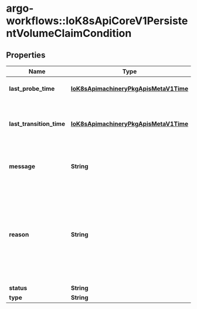 # argo-workflows::IoK8sApiCoreV1PersistentVolumeClaimCondition

## Properties
Name | Type | Description | Notes
------------ | ------------- | ------------- | -------------
**last_probe_time** | [**IoK8sApimachineryPkgApisMetaV1Time**](IoK8sApimachineryPkgApisMetaV1Time.md) | lastProbeTime is the time we probed the condition. | [optional] 
**last_transition_time** | [**IoK8sApimachineryPkgApisMetaV1Time**](IoK8sApimachineryPkgApisMetaV1Time.md) | lastTransitionTime is the time the condition transitioned from one status to another. | [optional] 
**message** | **String** | message is the human-readable message indicating details about last transition. | [optional] 
**reason** | **String** | reason is a unique, this should be a short, machine understandable string that gives the reason for condition&#39;s last transition. If it reports \&quot;Resizing\&quot; that means the underlying persistent volume is being resized. | [optional] 
**status** | **String** |  | 
**type** | **String** |  | 


